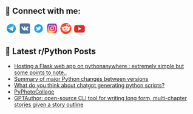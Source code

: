 ## 🔎 Connect with me:
[<img src="https://github.com/bullbesh/bullbesh/blob/main/images/Telegram.png" width="32" height="32" />](https://t.me/bullbesh)
[<img src="https://github.com/bullbesh/bullbesh/blob/main/images/VK.png" width="32" height="32" />](https://vk.com/bullbesh)
[<img src="https://github.com/bullbesh/bullbesh/blob/main/images/Twitter.png" width="32" height="32" />](https://twitter.com/bullbesh1)
[<img src="https://github.com/bullbesh/bullbesh/blob/main/images/Instagram.png" width="32" height="32" />](https://www.instagram.com/bullbesh)
[<img src="https://github.com/bullbesh/bullbesh/blob/main/images/Reddit.png" width="32" height="32" />](https://www.reddit.com/user/bullbesh)
[<img src="https://github.com/bullbesh/bullbesh/blob/main/images/YouTube.png" width="32" height="32" />](https://www.youtube.com/channel/UCtfjRs6uzgq5mfm8S06WTcg)

## 📕 Latest r/Python Posts
<!-- BLOG-POST-LIST:START -->
- [Hosting a Flask web app on pythonanywhere : extremely simple but some points to note..](https://www.reddit.com/r/Python/comments/1ah0fdi/hosting_a_flask_web_app_on_pythonanywhere/)
- [Summary of major Python changes between versions](https://www.reddit.com/r/Python/comments/1ah05vt/summary_of_major_python_changes_between_versions/)
- [What do you think about chatgpt generating python scripts?](https://www.reddit.com/r/Python/comments/1agzkfy/what_do_you_think_about_chatgpt_generating_python/)
- [PyPhotoCollage](https://www.reddit.com/r/Python/comments/1agvclm/pyphotocollage/)
- [GPTAuthor: open-source CLI tool for writing long form, multi-chapter stories given a story outline](https://www.reddit.com/r/Python/comments/1ags1lr/gptauthor_opensource_cli_tool_for_writing_long/)
<!-- BLOG-POST-LIST:END -->
